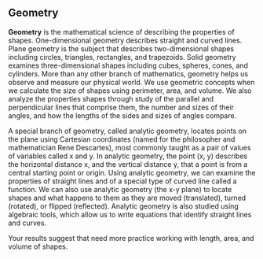 ## Geometry

**Geometry** is the mathematical science of describing the properties of shapes. One-dimensional geometry describes straight and curved lines. Plane geometry is the subject that describes two-dimensional shapes including circles, triangles, rectangles, and trapezoids. Solid geometry examines three-dimensional shapes including cubes, spheres, cones, and cylinders. More than any other branch of mathematics, geometry helps us observe and measure our physical world. We use geometric concepts when we calculate the size of shapes using perimeter, area, and volume. We also analyze the properties shapes through study of the parallel and perpendicular lines that comprise them, the number and sizes of their angles, and how the lengths of the sides and sizes of angles compare. 

A special branch of geometry, called analytic geometry, locates points on the plane using Cartesian coordinates (named for the philosopher and mathematician Rene Descartes), most commonly taught as a pair of values of variables called x and y. In analytic geometry, the point (x, y) describes the horizontal distance x, and the vertical distance y, that a point is from a central starting point or origin.  Using analytic geometry, we can examine the properties of straight lines and of a special type of curved line called a function. We can also use analytic geometry (the x-y plane) to locate shapes and what happens to them as they are moved (translated), turned (rotated), or flipped (reflected). Analytic geometry is also studied using algebraic tools, which allow us to write equations that identify straight lines and curves.

Your results suggest that need more practice working with length, area, and volume of shapes.
